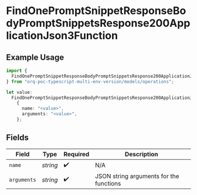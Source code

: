 # FindOnePromptSnippetResponseBodyPromptSnippetsResponse200ApplicationJson3Function

## Example Usage

```typescript
import {
  FindOnePromptSnippetResponseBodyPromptSnippetsResponse200ApplicationJson3Function,
} from "orq-poc-typescript-multi-env-version/models/operations";

let value:
  FindOnePromptSnippetResponseBodyPromptSnippetsResponse200ApplicationJson3Function =
    {
      name: "<value>",
      arguments: "<value>",
    };
```

## Fields

| Field                                   | Type                                    | Required                                | Description                             |
| --------------------------------------- | --------------------------------------- | --------------------------------------- | --------------------------------------- |
| `name`                                  | *string*                                | :heavy_check_mark:                      | N/A                                     |
| `arguments`                             | *string*                                | :heavy_check_mark:                      | JSON string arguments for the functions |